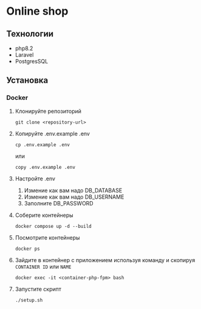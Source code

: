# Online shop

## Технологии

- php8.2
- Laravel
- PostgresSQL

## Установка

### Docker

1. Клонируйте репозиторий

    ```shell
    git clone <repository-url>
    ```

2. Копируйте .env.example .env
    ```shell
    cp .env.example .env
    ```
   или
    ```shell
    copy .env.example .env
    ```
3. Настройте .env
    1. Измение как вам надо DB_DATABASE
    2. Измение как вам надо DB_USERNAME
    3. Заполните DB_PASSWORD
4. Соберите контейнеры
    ```shell
   docker compose up -d --build
    ```
5. Посмотрите контейнеры
    ```shell
    docker ps
    ```
6. Зайдите в контейнер с приложением используя команду и скопируя `CONTAINER ID` или `NAME` 
    ```shell
    docker exec -it <container-php-fpm> bash
    ```
7. Запустите скрипт
    ```shell
    ./setup.sh
    ```
